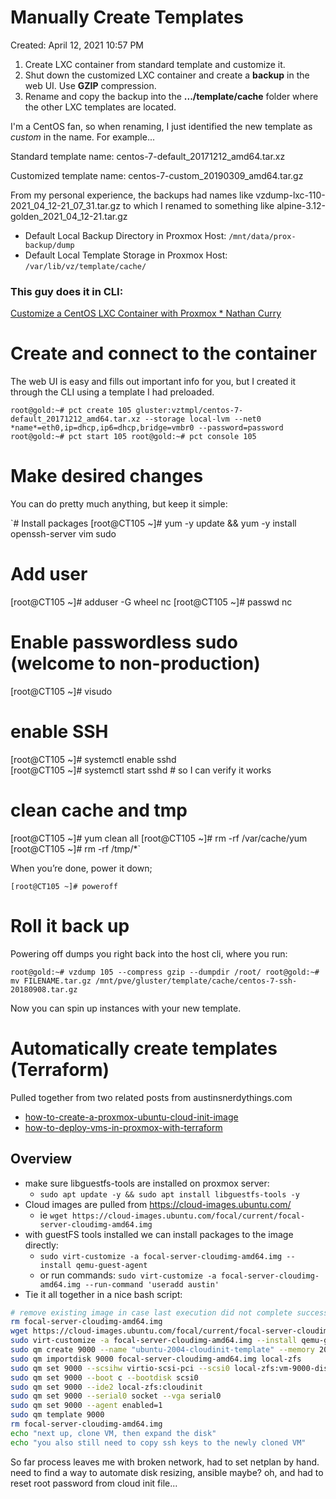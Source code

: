 # Manually Create Templates

Created: April 12, 2021 10:57 PM

1. Create LXC container from standard template and customize it.
2. Shut down the customized LXC container and create a **backup** in the web UI. Use **GZIP** compression.
3. Rename and copy the backup into the **.../template/cache** folder where the other LXC templates are located.

I'm a CentOS fan, so when renaming, I just identified the new template as *custom* in the name.  For example...

Standard template name:   centos-7-default_20171212_amd64.tar.xz

Customized template name:  centos-7-custom_20190309_amd64.tar.gz

From my personal experience, the backups had names like vzdump-lxc-110-2021_04_12-21_07_31.tar.gz to which I renamed to something like alpine-3.12-golden_2021_04_12-21.tar.gz

- Default Local Backup Directory in Proxmox Host: `/mnt/data/prox-backup/dump`
- Default Local Template Storage in Proxmox Host: `/var/lib/vz/template/cache/`

### This guy does it in CLI:

[Customize a CentOS LXC Container with Proxmox * Nathan Curry](https://www.nathancurry.com/blog/15-customize-lxc-container-template-on-proxmox/)

# Create and connect to the container

The web UI is easy and fills out important info for you, but I created it through the CLI using a template I had preloaded.

`root@gold:~# pct create 105 gluster:vztmpl/centos-7-default_20171212_amd64.tar.xz --storage local-lvm --net0 *name*=eth0,ip=dhcp,ip6=dhcp,bridge=vmbr0 --password=password
root@gold:~# pct start 105
root@gold:~# pct console 105`

# Make desired changes

You can do pretty much anything, but keep it simple:

`# Install packages
[root@CT105 ~]# yum -y update && yum -y install openssh-server vim sudo
# Add user
[root@CT105 ~]# adduser -G wheel nc
[root@CT105 ~]# passwd nc
# Enable passwordless sudo (welcome to non-production)
[root@CT105 ~]# visudo
# enable SSH
[root@CT105 ~]# systemctl enable sshd          
[root@CT105 ~]# systemctl start sshd   # so I can verify it works
# clean cache and tmp
[root@CT105 ~]# yum clean all
[root@CT105 ~]# rm -rf /var/cache/yum
[root@CT105 ~]# rm -rf /tmp/*`

When you’re done, power it down;

`[root@CT105 ~]# poweroff`

# Roll it back up

Powering off dumps you right back into the host cli, where you run:

`root@gold:~# vzdump 105 --compress gzip --dumpdir /root/
root@gold:~# mv FILENAME.tar.gz /mnt/pve/gluster/template/cache/centos-7-ssh-20180908.tar.gz`

Now you can spin up instances with your new template.

# Automatically create templates (Terraform)
Pulled together from two related posts from austinsnerdythings.com
- [how-to-create-a-proxmox-ubuntu-cloud-init-image](https://austinsnerdythings.com/2021/08/30/how-to-create-a-proxmox-ubuntu-cloud-init-image/)
- [how-to-deploy-vms-in-proxmox-with-terraform](https://austinsnerdythings.com/2021/09/01/how-to-deploy-vms-in-proxmox-with-terraform/)

## Overview
* make sure libguestfs-tools are installed on proxmox server: 
  * `sudo apt update -y && sudo apt install libguestfs-tools -y`
* Cloud images are pulled from https://cloud-images.ubuntu.com/
  * ie `wget https://cloud-images.ubuntu.com/focal/current/focal-server-cloudimg-amd64.img`
* with guestFS tools installed we can install packages to the image directly: 
  * `sudo virt-customize -a focal-server-cloudimg-amd64.img --install qemu-guest-agent`
  * or run commands: `sudo virt-customize -a focal-server-cloudimg-amd64.img --run-command 'useradd austin'`
* Tie it all together in a nice bash script: 
```bash
# remove existing image in case last execution did not complete successfully
rm focal-server-cloudimg-amd64.img
wget https://cloud-images.ubuntu.com/focal/current/focal-server-cloudimg-amd64.img
sudo virt-customize -a focal-server-cloudimg-amd64.img --install qemu-guest-agent
sudo qm create 9000 --name "ubuntu-2004-cloudinit-template" --memory 2048 --cores 2 --net0 virtio,bridge=vmbr0
sudo qm importdisk 9000 focal-server-cloudimg-amd64.img local-zfs
sudo qm set 9000 --scsihw virtio-scsi-pci --scsi0 local-zfs:vm-9000-disk-0
sudo qm set 9000 --boot c --bootdisk scsi0
sudo qm set 9000 --ide2 local-zfs:cloudinit
sudo qm set 9000 --serial0 socket --vga serial0
sudo qm set 9000 --agent enabled=1
sudo qm template 9000
rm focal-server-cloudimg-amd64.img
echo "next up, clone VM, then expand the disk"
echo "you also still need to copy ssh keys to the newly cloned VM"
```

So far process leaves me with broken network, had to set netplan by hand. need to find a way to automate disk resizing, ansible maybe? oh, and had to reset root password from cloud init file...